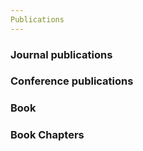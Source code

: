 ```yaml
---
Publications
---
```


### Journal publications

### Conference publications

### Book

### Book Chapters

